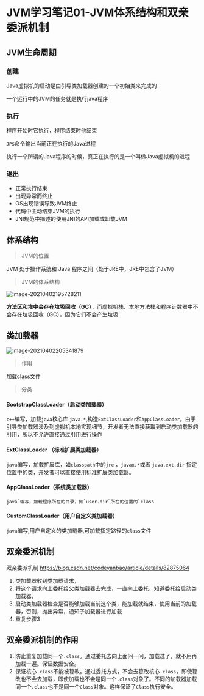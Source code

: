 # JVM学习笔记01-JVM体系结构和双亲委派机制



## JVM生命周期

### 创建

Java虚拟机的启动是由引导类加载器创建的一个初始类来完成的

一个运行中的JVM的任务就是执行java程序

### 执行

程序开始时它执行，程序结束时他结束

`JPS`命令输出当前正在执行的Java进程

执行一个所谓的Java程序的时候，真正在执行的是一个叫做Java虚拟机的进程



### 退出

- 正常执行结束
- 出现异常而终止
- OS出现错误导致JVM终止
- 代码中主动结束JVM的执行
- JNI规范中描述的使用JNI的API加载或卸载JVM





## 体系结构

> JVM的位置

JVM 处于操作系统和 Java 程序之间（处于JRE中，JRE中包含了JVM）

> JVM的体系结构

![image-20210402195728211](C:\Users\14612\AppData\Roaming\Typora\typora-user-images\image-20210402195728211.png)

**方法区和堆中会存在垃圾回收（GC）**，而虚拟机栈、本地方法栈和程序计数器中不会存在垃圾回收（GC），因为它们不会产生垃圾



## 类加载器

![image-20210402205341879](C:\Users\14612\AppData\Roaming\Typora\typora-user-images\image-20210402205341879.png)

> 作用

加载class文件

> 分类

#### BootstrapClassLoader（启动类加载器）

`c++`编写，加载`java`核心库 `java.*`,构造`ExtClassLoader`和`AppClassLoader`。由于引导类加载器涉及到虚拟机本地实现细节，开发者无法直接获取到启动类加载器的引用，所以不允许直接通过引用进行操作

#### ExtClassLoader （标准扩展类加载器）

`java`编写，加载扩展库，如`classpath`中的`jre` ，`javax.*`或者
 `java.ext.dir` 指定位置中的类，开发者可以直接使用标准扩展类加载器。

#### AppClassLoader（系统类加载器）

```
java`编写，加载程序所在的目录，如`user.dir`所在的位置的`class
```

#### CustomClassLoader（用户自定义类加载器）

`java`编写,用户自定义的类加载器,可加载指定路径的`class`文件



## 双亲委派机制

双亲委派机制 https://blog.csdn.net/codeyanbao/article/details/82875064 

1. 类加载器收到类加载请求，
2. 将这个请求向上委托给父类加载器去完成，一直向上委托，知道委托给启动类加载器。
3. 启动类加载器检查是否能够加载当前这个类，能加载就结束，使用当前的加载器，否则，抛出异常，通知子加载器进行加载
4. 重复步骤3

## 双亲委派机制的作用

1. 防止重复加载同一个`.class`。通过委托去向上面问一问，加载过了，就不用再加载一遍。保证数据安全。
2. 保证核心`.class`不能被篡改。通过委托方式，不会去篡改核心`.class`，即使篡改也不会去加载，即使加载也不会是同一个`.class`对象了。不同的加载器加载同一个`.class`也不是同一个`Class`对象。这样保证了`Class`执行安全。